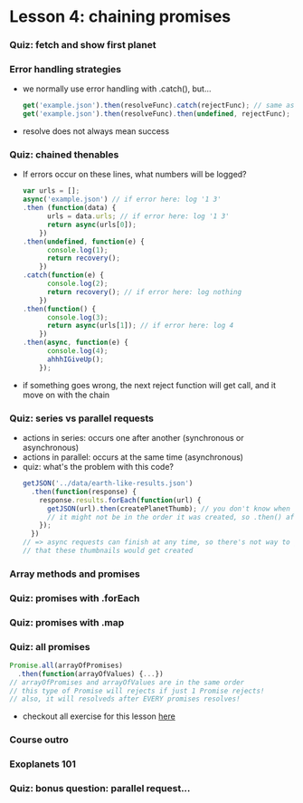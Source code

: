 # Lesson 4: chaining promises

### Quiz: fetch and show first planet
### Error handling strategies
* we normally use error handling with .catch(), but...
  ```js
  get('example.json').then(resolveFunc).catch(rejectFunc); // same as...
  get('example.json').then(resolveFunc).then(undefined, rejectFunc);
  ```
* resolve does not always mean success

### Quiz: chained thenables
* If errors occur on these lines, what numbers will be logged?
  ```js
  var urls = [];
  async('example.json') // if error here: log '1 3'
  .then (function(data) {
        urls = data.urls; // if error here: log '1 3'
        return async(urls[0]);
      })
  .then(undefined, function(e) {
        console.log(1);
        return recovery();
      })
  .catch(function(e) {
        console.log(2);
        return recovery(); // if error here: log nothing
      })
  .then(function() {
        console.log(3);
        return async(urls[1]); // if error here: log 4
      })
  .then(async, function(e) {
        console.log(4);
        ahhhIGiveUp();
      });
  ```
* if something goes wrong, the next reject function will get call, and it move on with the chain

### Quiz: series vs parallel requests
* actions in series: occurs one after another (synchronous or asynchronous)
* actions in parallel: occurs at the same time (asynchronous)
* quiz: what's the problem with this code?
  ```js
  getJSON('../data/earth-like-results.json')
    .then(function(response) {
      response.results.forEach(function(url) {
        getJSON(url).then(createPlanetThumb); // you don't know when getJSON will get resolved
        // it might not be in the order it was created, so .then() after will be randomized too
      });
    })
  // => async requests can finish at any time, so there's not way to guarantee the order
  // that these thumbnails would get created
  ```

### Array methods and promises
### Quiz: promises with .forEach
### Quiz: promises with .map
### Quiz: all promises
  ```js
  Promise.all(arrayOfPromises)
    .then(function(arrayOfValues) {...})
  // arrayOfPromises and arrayOfValues are in the same order
  // this type of Promise will rejects if just 1 Promise rejects!
  // also, it will resolveds after EVERY promises resolves!
  ```

* checkout all exercise for this lesson [here](https://github.com/bunnydeviloper/exoplanet-explorer)

### Course outro
### Exoplanets 101
### Quiz: bonus question: parallel request...
